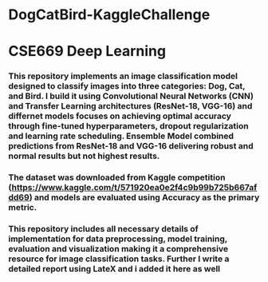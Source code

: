 # DogCatBird-KaggleChallenge
# CSE669 Deep Learning
### This repository implements an image classification model designed to classify images into three categories: Dog, Cat, and Bird. I build it using Convolutional Neural Networks (CNN) and Transfer Learning architectures (ResNet-18, VGG-16) and differnet models  focuses on achieving optimal accuracy through fine-tuned hyperparameters, dropout regularization and learning rate scheduling. Ensemble Model combined predictions from ResNet-18 and VGG-16 delivering robust and normal results but not highest results.

### The dataset was downloaded from Kaggle competition (https://www.kaggle.com/t/571920ea0e2f4c9b99b725b667afdd69) and models are evaluated using Accuracy as the primary metric. 

### This repository includes all necessary details of implementation for data preprocessing, model training, evaluation and visualization making it a comprehensive resource for image classification tasks. Further I write a detailed report using LateX and i added it here as well
